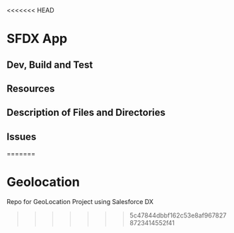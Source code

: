 <<<<<<< HEAD
# SFDX  App

## Dev, Build and Test


## Resources


## Description of Files and Directories


## Issues


=======
# Geolocation
Repo for GeoLocation Project using Salesforce DX
>>>>>>> 5c47844dbbf162c53e8af9678278723414552f41
